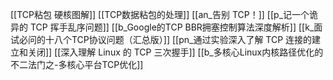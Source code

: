 [[TCP粘包 硬核图解]]
[[TCP数据粘包的处理]]
[[an_告别 TCP！]]
[[p_记一个诡异的 TCP 挥手乱序问题]]
[[b_Google的TCP BBR拥塞控制算法深度解析]]
[[k_面试必问的十八个TCP协议问题（汇总版）]]
[[pn_通过实验深入了解 TCP 连接的建立和关闭]]
[[深入理解 Linux 的 TCP 三次握手]]
[[b_多核心Linux内核路径优化的不二法门之-多核心平台TCP优化]]

